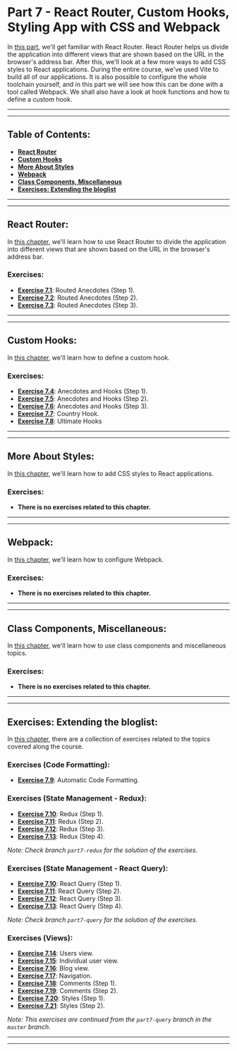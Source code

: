 # Part 7 - React Router, Custom Hooks, Styling App with CSS and Webpack

In [this part](https://fullstackopen.com/en/part7), we'll get familiar with React Router. React Router helps us divide the application into different views that are shown based on the URL in the browser's address bar. After this, we'll look at a few more ways to add CSS styles to React applications. During the entire course, we've used Vite to build all of our applications. It is also possible to configure the whole toolchain yourself, and in this part we will see how this can be done with a tool called Webpack. We shall also have a look at hook functions and how to define a custom hook.

---
---

## Table of Contents:

- **[React Router](#react-router)**
- **[Custom Hooks](#custom-hooks)**
- **[More About Styles](#more-about-styles)**
- **[Webpack](#webpack)**
- **[Class Components, Miscellaneous](#class-components-miscellaneous)**
- **[Exercises: Extending the bloglist](#exercises-extending-the-bloglist)**

---
---

## React Router:

In [this chapter](https://fullstackopen.com/en/part7/react_router), we'll learn how to use React Router to divide the application into different views that are shown based on the URL in the browser's address bar.

### Exercises:

- **[Exercise 7.1](https://github.com/Jvlsc/FullStack-Course/blob/32cf0779592dca3ea1924442b011407ba2f61081/part7/anecdotes-routed/src/App.jsx)**: Routed Anecdotes (Step 1).
- **[Exercise 7.2](https://github.com/Jvlsc/FullStack-Course/blob/cb4d516f9f332ed344be4b55113ba3d3b7acc4e1/part7/anecdotes-routed/src/App.jsx)**: Routed Anecdotes (Step 2).
- **[Exercise 7.3](https://github.com/Jvlsc/FullStack-Course/blob/5c55f97aeb09e5f12b472a53c96caf73d5c355c0/part7/anecdotes-routed/src/App.jsx)**: Routed Anecdotes (Step 3).

---
---

## Custom Hooks:

In [this chapter](https://fullstackopen.com/en/part7/custom_hooks), we'll learn how to define a custom hook.

### Exercises:

- **[Exercise 7.4](https://github.com/Jvlsc/FullStack-Course/blob/18ff569674867b70dc0ab63dd1d82dbb04d38cb2/part7/anecdotes-routed/src/components/CreateNew.jsx)**: Anecdotes and Hooks (Step 1).
- **[Exercise 7.5](https://github.com/Jvlsc/FullStack-Course/blob/eb0c6a8f4e4630c5834b8f416a5be98d420dc554/part7/anecdotes-routed/src/components/CreateNew.jsx)**: Anecdotes and Hooks (Step 2).
- **[Exercise 7.6](https://github.com/Jvlsc/FullStack-Course/blob/eb0c6a8f4e4630c5834b8f416a5be98d420dc554/part7/anecdotes-routed/src/components/CreateNew.jsx)**: Anecdotes and Hooks (Step 3).
- **[Exercise 7.7](https://github.com/Jvlsc/FullStack-Course/blob/8545f0bf13cf027dd125e81d063c89f4f6109b67/part7/country-hook/src/App.jsx)**: Country Hook.
- **[Exercise 7.8](https://github.com/Jvlsc/FullStack-Course/blob/d1c7c084a6c319583c45b2b31debf8229b5d9680/part7/ultimate-hooks/src/App.jsx)**: Ultimate Hooks

---
---

## More About Styles:

In [this chapter](https://fullstackopen.com/en/part7/more_about_styles), we'll learn how to add CSS styles to React applications.

### Exercises:

- **There is no exercises related to this chapter.**

---
---

## Webpack:

In [this chapter](https://fullstackopen.com/en/part7/webpack), we'll learn how to configure Webpack.

### Exercises:

- **There is no exercises related to this chapter.**

---
---

## Class Components, Miscellaneous:

In [this chapter](https://fullstackopen.com/en/part7/class_components_miscellaneous), we'll learn how to use class components and miscellaneous topics.

### Exercises:

- **There is no exercises related to this chapter.**

---
---

## Exercises: Extending the bloglist:

In [this chapter](https://fullstackopen.com/en/part7/exercises_extending_the_bloglist), there are a collection of exercises related to the topics covered along the course.

### Exercises (Code Formatting):

- **[Exercise 7.9](https://github.com/Jvlsc/FullStack-Course/blob/2fc00a40fcebce5d7ba7ecfc5fe7471b2f651f9d/part7/bloglist-ultimate/.prettierrc)**: Automatic Code Formatting.


### Exercises (State Management - Redux):

- **[Exercise 7.10](https://github.com/Jvlsc/FullStack-Course/blob/c8541026e420e9f582a57ac0dad9fdd74bb08c51/part7/bloglist-ultimate/src/reducers/notificationReducer.js)**: Redux (Step 1).
- **[Exercise 7.11](https://github.com/Jvlsc/FullStack-Course/blob/c8541026e420e9f582a57ac0dad9fdd74bb08c51/part7/bloglist-ultimate/src/reducers/blogsReducer.js)**: Redux (Step 2).
- **[Exercise 7.12](https://github.com/Jvlsc/FullStack-Course/blob/c8541026e420e9f582a57ac0dad9fdd74bb08c51/part7/bloglist-ultimate/src/reducers/blogsReducer.js)**: Redux (Step 3).
- **[Exercise 7.13](https://github.com/Jvlsc/FullStack-Course/blob/c8541026e420e9f582a57ac0dad9fdd74bb08c51/part7/bloglist-ultimate/src/reducers/sessionReducer.js)**: Redux (Step 4).

*Note: Check branch `part7-redux` for the solution of the exercises.*

### Exercises (State Management - React Query):

- **[Exercise 7.10](https://github.com/Jvlsc/FullStack-Course/blob/20c00ea818ef4e4cb7bcfbadda7fdff9127b5d74/part7/bloglist-ultimate/src/contexts/NotificationContext.jsx)**: React Query (Step 1).
- **[Exercise 7.11](https://github.com/Jvlsc/FullStack-Course/blob/20c00ea818ef4e4cb7bcfbadda7fdff9127b5d74/part7/bloglist-ultimate/src/components/BlogForm.jsx)**: React Query (Step 2).
- **[Exercise 7.12](https://github.com/Jvlsc/FullStack-Course/blob/20c00ea818ef4e4cb7bcfbadda7fdff9127b5d74/part7/bloglist-ultimate/src/components/Blogs.jsx)**: React Query (Step 3).
- **[Exercise 7.13](https://github.com/Jvlsc/FullStack-Course/blob/20c00ea818ef4e4cb7bcfbadda7fdff9127b5d74/part7/bloglist-ultimate/src/contexts/SessionContext.jsx)**: React Query (Step 4).

*Note: Check branch `part7-query` for the solution of the exercises.*

### Exercises (Views):

- **[Exercise 7.14](https://github.com/Jvlsc/FullStack-Course/blob/a1df07571369b60eb61f1afa826430fe5554bac7/part7/bloglist-ultimate/src/components/Users.jsx)**: Users view.
- **[Exercise 7.15](https://github.com/Jvlsc/FullStack-Course/blob/de40b74714b663034ed758925060a2fab60ae5eb/part7/bloglist-ultimate/src/components/UserView.jsx)**: Individual user view.
- **[Exercise 7.16](https://github.com/Jvlsc/FullStack-Course/blob/e75fa9bb90829c7341eee118fb59022aee2b9996/part7/bloglist-ultimate/src/components/BlogView.jsx)**: Blog view.
- **[Exercise 7.17](https://github.com/Jvlsc/FullStack-Course/blob/94604212e3a83cae6fa9712fa36ccd2f46963df7/part7/bloglist-ultimate/src/App.jsx)**: Navigation.
- **[Exercise 7.18](https://github.com/Jvlsc/FullStack-Course/blob/94604212e3a83cae6fa9712fa36ccd2f46963df7/part7/bloglist-ultimate/src/App.jsx)**: Comments (Step 1).
- **[Exercise 7.19](https://github.com/Jvlsc/FullStack-Course/blob/dc36810f14968c44083b8d9a019fe444241bcc43/part7/bloglist-ultimate/src/components/Comments.jsx)**: Comments (Step 2).
- **[Exercise 7.20](https://github.com/Jvlsc/FullStack-Course/blob/bdbcddce61f3b626cf0873d1353c77b1f3d5ca6f/part7/bloglist-ultimate/src/App.jsx)**: Styles (Step 1).
- **[Exercise 7.21](https://github.com/Jvlsc/FullStack-Course/blob/bb9680bfab3eb0abdb82c23f178ea03fae948e91/part7/bloglist-ultimate/src/App.jsx)**: Styles (Step 2).

*Note: This exercises are continued from the `part7-query` branch in the `master` branch.*

---
---